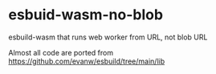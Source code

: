 # esbuid-wasm-no-blob
esbuild-wasm that runs web worker from URL, not blob URL

Almost all code are ported from https://github.com/evanw/esbuild/tree/main/lib
